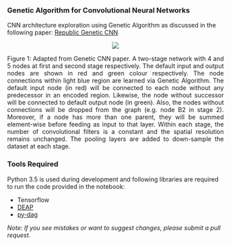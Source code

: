 ### Genetic Algorithm for Convolutional Neural Networks
CNN architecture exploration using Genetic Algorithm as discussed in the following paper: <a href="https://arxiv.org/abs/1703.01513">Republic Genetic CNN</a>

<p align="center">
<img src="https://github.com/aqibsaeed/Genetic-CNN/blob/master/ga-cnn.png"/>
</p>
<p align="justify">Figure 1: Adapted from Genetic CNN paper. A two-stage network with 4 and 5 nodes at first and second stage respectively. The default input and output nodes are shown in red and green colour respectively. The node connections within light blue region are learned via Genetic Algorithm. The default input node (in red) will be connected to each node without any predecessor in an encoded region. Likewise, the node without successor will be connected to default output node (in green). Also, the nodes without connections will be dropped from the graph (e.g. node B2 in stage 2). Moreover, if a node has more than one parent, they will be summed element-wise before feeding as input to that layer. Within each stage, the number of convolutional filters is a constant and the spatial resolution remains unchanged. The pooling layers are added to down-sample the dataset at each stage.</p>


### Tools Required
Python 3.5 is used during development and following libraries are required to run the code provided in the notebook:

* Tensorflow
* <a href="https://github.com/DEAP/deap">DEAP</a>
* <a href="https://github.com/thieman/py-dag">py-dag</a>

<i>Note: If you see mistakes or want to suggest changes, please submit a pull request.</i>

